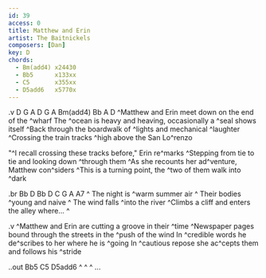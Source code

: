 ```yaml
---
id: 39
access: 0
title: Matthew and Erin
artist: The Baitnickels
composers: [Dan]
key: D
chords:
  - Bm(add4) x24430
  - Bb5      x133xx
  - C5       x355xx
  - D5add6   x5770x
---
```


.v D G A D G A Bm(add4) Bb A D
^Matthew and Erin meet down on the end of the ^wharf 
The ^ocean is heavy and heaving, occasionally a ^seal shows itself
^Back through the boardwalk of ^lights and mechanical ^laughter 
^Crossing the train tracks ^high above the San Lo^renzo

"^I recall crossing these tracks before," Erin re^marks
^Stepping from tie to tie and looking down ^through them
^As she recounts her ad^venture, Matthew con^siders
^This is a turning point, the ^two of them walk into ^dark 

.br Bb D Bb D C G A A7
^ The night is ^warm summer air
^ Their bodies ^young and naive
^ The wind falls ^into the river
^Climbs a cliff and enters the alley where... ^

.v
^Matthew and Erin are cutting a groove in their ^time 
^Newspaper pages bound through the streets in the ^push of the wind
In ^credible words he de^scribes to her where he is ^going 
In ^cautious repose she ac^cepts them and follows his ^stride 

..out Bb5 C5 D5add6
^ ^ ^ ...